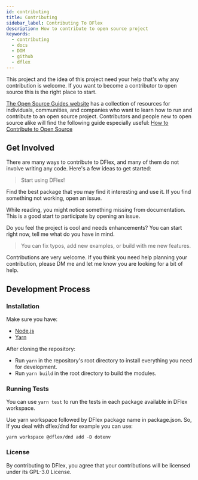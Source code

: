 ```yaml
---
id: contributing
title: Contributing
sidebar_label: Contributing To DFlex
description: How to contribute to open source project
keywords:
  - contributing
  - docs
  - DOM
  - github
  - dflex
---
```


This project and the idea of this project need your help that's why any
contribution is welcome. If you want to become a contributor to open source this
is the right place to start.

[The Open Source Guides website](https://opensource.guide/) has a collection of resources for individuals,
communities, and companies who want to learn how to run and contribute to an
open source project. Contributors and people new to open source alike will find
the following guide especially useful: [How to Contribute to Open Source](https://opensource.guide/how-to-contribute/)

## Get Involved

There are many ways to contribute to DFlex, and many of them do not involve writing any code. Here's a few ideas to get started:

> Start using DFlex!

Find the best package that you may find it interesting and use it. If you find
something not working, open an issue.

While reading, you might notice something missing from documentation. This is a
good start to participate by opening an issue.

Do you feel the project is cool and needs enhancements? You can start right now,
tell me what do you have in mind.

> You can fix typos, add new examples, or build with me new features.

Contributions are very welcome. If you think you need help planning your
contribution, please DM me and let me know you are looking for a bit of help.

## Development Process

### Installation

Make sure you have:

- [Node.js](https://nodejs.org/en/)
- [Yarn](https://classic.yarnpkg.com/en/docs/install)

After cloning the repository:

- Run `yarn` in the repository's root directory to install everything you need
  for development.
- Run `yarn build` in the root directory to build the modules.

### Running Tests

You can use `yarn test` to run the tests in each package available in DFlex workspace.

Use yarn workspace followed by DFlex package name in package.json. So, If you deal with dflex/dnd for example you can use:

`yarn workspace @dflex/dnd add -D dotenv`

### License

By contributing to DFlex, you agree that your contributions will be
licensed under its GPL-3.0 License.
